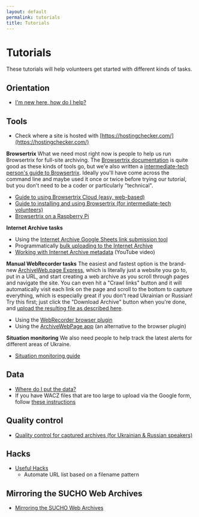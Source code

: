 ```yaml
---
layout: default
permalink: tutorials
title: Tutorials
---
```



# Tutorials

These tutorials will help volunteers get started with different kinds of tasks.

## Orientation
* [I'm new here, how do I help?](/orientation)

## Tools

* Check where a site is hosted with [https://hostingchecker.com/](https://hostingchecker.com/)

**Browsertrix**
What we need most right now is people to help us run Browsertrix for full-site archiving. The [Browsertrix documentation](https://github.com/webrecorder/browsertrix-crawler) is quite good as these kinds of tools go, but we'e also written a [intermediate-tech person's guide to Browsertrix](browsertrix). Ideally you'll have come across the command line and maybe used it once or twice before trying our tutorial, but you don't need to be a coder or particularly "technical".

* [Guide to using Browsertrix Cloud (easy, web-based)](/browsertrix-cloud)
* [Guide to installing and using Browsertrix (for intermediate-tech volunteers)](/browsertrix)
* [Browsertrix on a Raspberry Pi](/raspberry-pi)

**Internet Archive tasks**

* Using the [Internet Archive Google Sheets link submission tool](/ia-gsheets)
* Programmatically [bulk uploading to the Internet Archive](/ia-bulk-upload)
* [Working with Internet Archive metadata](https://www.youtube.com/watch?v=A-REbP8lhh0) (YouTube video)

**Manual WebRecorder tasks**
The easiest and fastest option is the brand-new [ArchiveWeb.page Express](https://express.archiveweb.page/#https://example.com/), which is literally just a website you go to, put in a URL, and start creating a web archive as you scroll through pages and navigate the site. You can even hit a "Crawl links" button and it will automatically visit each link on the page and scroll to the bottom to capture everything, which is especially great if you don't read Ukrainian or Russian! Try this first; just click the "Download Archive" button when you're done, and [upload the resulting file as described here](/data-upload).

* Using the [WebRecorder browser plugin](/webrecorder-plugin-instructions)
* Using the [ArchiveWebPage app](/archivewebpage-app-instructions) (an alternative to the browser plugin)

**Situation monitoring**
We also need people to help track the latest alerts for different areas of Ukraine.

* [Situation monitoring guide](/situation-monitoring)


## Data
* [Where do I put the data?](/data-upload)
* If you have WACZ files that are too large to upload via the Google form, follow [these instructions](/wacz-upload-aws)

## Quality control
* [Quality control for captured archives (for Ukrainian & Russian speakers)](/qc)

## Hacks
* [Useful Hacks](https://www.sucho.org/hacks)
  * Automate URL list based on a filename pattern

## Mirroring the SUCHO Web Archives
* [Mirroring the SUCHO Web Archives](/mirroring)
